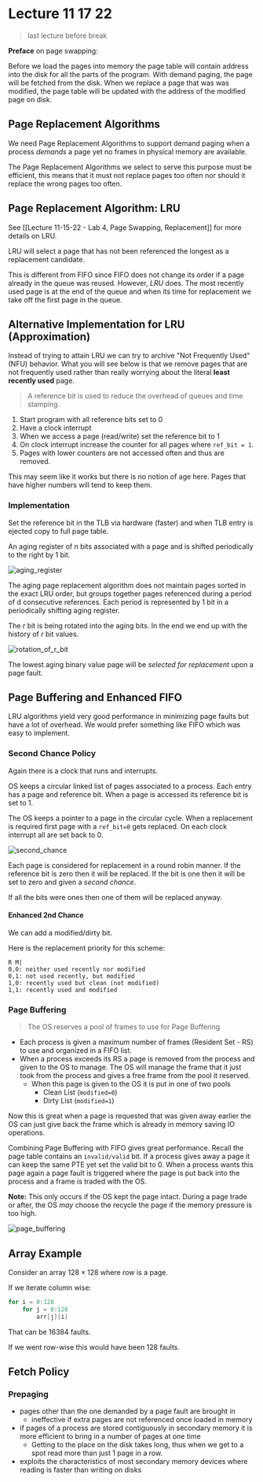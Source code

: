 # Lecture 11 17 22
> last lecture before break

**Preface** on page swapping: 

Before we load the pages into memory the page table will contain address into the disk for all the parts of the program. With demand paging, the page will be fetched from the disk. When we replace a page that was was modified, the page table will be updated with the address of the modified page on disk. 

## Page Replacement Algorithms
We need Page Replacement Algorithms to support demand paging when a process *demands* a page yet no frames in physical memory are available. 

The Page Replacement Algorithms we select to serve this purpose must be efficient, this means that it must not replace pages too often nor should it replace the wrong pages too often.

## Page Replacement Algorithm: LRU
See [[Lecture 11-15-22 - Lab 4, Page Swapping, Replacement]] for more details on LRU. 

LRU will select a page that has not been referenced the longest as a replacement candidate. 

This is different from FIFO since FIFO does not change its order if a page already in the queue was reused. However, *LRU* does. The most recently used page is at the end of the queue and when its time for replacement we take off the first page in the queue. 

## Alternative Implementation for LRU (Approximation)

Instead of trying to attain LRU we can try to archive "Not Frequently Used" (NFU) behavior. What you will see below is that we remove pages that are not frequently used rather than really worrying about the literal **least recently used** page. 

> A reference bit is used to reduce the overhead of queues and time stamping. 

1. Start program with all reference bits set to 0
2. Have a clock interrupt
3. When we access a page (read/write) set the reference bit to 1
4. On clock interrupt increase the counter for all pages where `ref_bit = 1`. 
5. Pages with lower counters are not accessed often and thus are removed. 

This may seem like it works but there is no notion of age here. Pages that have higher numbers will tend to keep them. 

### Implementation
Set the reference bit in the TLB via hardware (faster) and when TLB entry is ejected copy to full page table.

An aging register of $n$ bits associated with a page and is shifted periodically to the right by 1 bit.

![aging_register](../../img/aging_register.png)

The aging page replacement algorithm does not maintain pages sorted in the exact LRU order, but groups together pages referenced during a period of d consecutive references. Each period is represented by 1 bit in a periodically shifting aging register.

The $r$ bit is being rotated into the aging bits. In the end we end up with the history of $r$ bit values. 

![rotation_of_r_bit](../../img/rotation_of_r_bit.png)

The lowest aging binary value page will be *selected for replacement* upon a page fault.  

## Page Buffering and Enhanced FIFO
LRU algorithms yield very good performance in minimizing page faults but have a lot of overhead. We would prefer something like FIFO which was easy to implement. 

### Second Chance Policy
Again there is a clock that runs and interrupts. 

OS keeps a circular linked list of pages associated to a process. Each entry has a page and reference bit. When a page is accessed its reference bit is set to 1. 

The OS keeps a pointer to a page in the circular cycle. When a replacement is required first page with a `ref_bit=0` gets replaced. On each clock interrupt all are set back to 0.

![second_chance](../../img/second_chance.png)

Each page is considered for replacement in a round robin manner. If the reference bit is zero then it will be replaced. If the bit is one then it will be set to zero and given a *second chance*. 

If all the bits were ones then one of them will be replaced anyway. 

#### Enhanced 2nd Chance
We can add a modified/dirty bit. 

Here is the replacement priority for this scheme:
```
R M|
0,0: neither used recently nor modified
0,1: not used recently, but modified
1,0: recently used but clean (not modified)
1,1: recently used and modified
```

### Page Buffering 

> The OS reserves a pool of frames to use for Page Buffering

+ Each process is given a maximum number of frames (Resident Set - RS) to use and organized in a FIFO list.
+ When a process exceeds its RS a page is removed from the process and given to the OS to manage. The OS will manage the frame that it just took from the process and gives a free frame from the pool it reserved. 
	+ When this page is given to the OS it is put in one of two pools
		+ Clean List (`modified=0`)
		+ Dirty List (`modified=1`)

Now this is great when a page is requested that was given away earlier the OS can just give back the frame which is already in memory saving IO operations. 

Combining Page Buffering with FIFO gives great performance. Recall the page table contains an `invalid/valid` bit. If a process gives away a page it can keep the same PTE yet set the valid bit to 0. When a process wants this page again a page fault is triggered where the page is put back into the process and a frame is traded with the OS. 

**Note:** This only occurs if the OS kept the page intact. During a page trade or after, the OS *may* choose the recycle the page if the memory pressure is too high. 

![page_buffering](../../img/page_buffering.png)

## Array Example
Consider an array $128\times128$ where *row* is a page. 

If we iterate column wise:
```c
for i = 0:128
	for j = 0:128
		arr[j][i]
```

That can be $16384$ faults.

If we went row-wise this would have been $128$ faults.

## Fetch Policy
### Prepaging
+ pages other than the one demanded by a page fault are brought in
	+ ineffective if extra pages are not referenced once loaded in memory
+ if pages of a process are stored contiguously in secondary memory it is more efficient to bring in a number of pages at one time
	+ Getting to the place on the disk takes long, thus when we get to a spot read more than just 1 page in a row.  
+ exploits the characteristics of most secondary memory devices where reading is faster than writing on disks 
